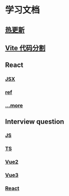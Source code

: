 # 学习文档

## [热更新](./src/HMR.md)

## [Vite 代码分割](./src/vite-code-split.md)

## React

### [JSX](./src/react/JSX.md)

### [ref](./src/react/ref.md)

### [...more](./src/react)

## Interview question

### [JS](./src/interview-question/javaScript.md)

### [TS](./src/interview-question/typeScript.md)

### [Vue2](./src/interview-question/vue2.md)

### [Vue3](./src/interview-question/vue3.md)

### [React](./src/interview-question/react.md)
